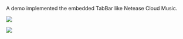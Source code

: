 A demo implemented the embedded TabBar like Netease Cloud Music.

![](https://raw.githubusercontent.com/archieyang/archieyang.github.com/858d1f792cff9b49473937970d5de3df05e1e58a/source/images/netease-cloud-music.png)

![](https://github.com/archieyang/archieyang.github.com/blob/858d1f792cff9b49473937970d5de3df05e1e58a/source/images/styled-embedded-tabs.png)
